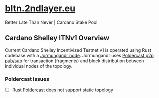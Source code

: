 # [bltn.2ndlayer.eu](https://bltn.2ndlayer.eu)
Better Late Than Never | Cardano Stake Pool

## Cardano Shelley ITNv1 Overview
Current Cardano Shelley Incentivized Testnet v1 is operated using Rust codebase with a 
[Jormungandr node](https://github.com/input-output-hk/jormungandr).
Jormungandr uses [Poldercast p2p pub/sub](https://github.com/primetype/poldercast) for transaction (fragments) and block distribution
between individual nodes of the topology.

### Poldercast issues
- [ ] [Rust Poldercast](https://github.com/primetype/poldercast) does not support static topology
